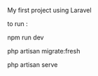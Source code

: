 My first project using Laravel

to run :

npm run dev

php artisan migrate:fresh

php artisan serve
